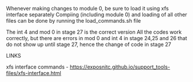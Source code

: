 Whenever making changes to module 0, be sure to load it using xfs interface separately
Compiing (including module 0) and loading of all other files can be done by running the load_commands.sh file

The int 4 and mod 0 in stage 27 is the correct version
All the codes work correctly, but there are errors in mod 0 and int 4 in stage 24,25 and 26 that do not show up until stage 27, hence the change of code in stage 27


LINKS

xfs interface commands - https://exposnitc.github.io/support_tools-files/xfs-interface.html
